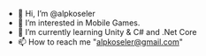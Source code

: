 - 👋 Hi, I’m @alpkoseler
- 👀 I’m interested in Mobile Games.
- 🌱 I’m currently learning Unity & C# and .Net Core
- 📫 How to reach me "alpkoseler@gmail.com"
